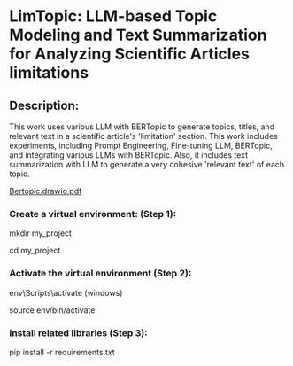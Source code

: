 # LimTopic: LLM-based Topic Modeling and Text Summarization for Analyzing Scientific Articles limitations

## Description:
This work uses various LLM with BERTopic to generate topics, titles, and relevant text in a scientific article's 'limitation' section. 
This work includes experiments, including Prompt Engineering, Fine-tuning LLM, BERTopic, and integrating various LLMs with BERTopic. Also, it includes text summarization with LLM to generate a very cohesive
'relevant text' of each topic.

[Bertopic.drawio.pdf](https://github.com/user-attachments/files/16478680/Bertopic.drawio.pdf)


### Create a virtual environment: (Step 1): 
mkdir my_project 

cd my_project

### Activate the virtual environment (Step 2): 
env\Scripts\activate (windows)

source env/bin/activate

### install related libraries (Step 3):
pip install -r requirements.txt

